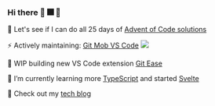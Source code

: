 ### Hi there 👋 :fireworks: :santa:

:christmas_tree: Let's see if I can do all 25 days of [Advent of Code solutions](https://github.com/rkotze/advent-of-code)

⚡ Actively maintaining: [Git Mob VS Code](https://github.com/rkotze/git-mob-vs-code) ![](https://vsmarketplacebadge.apphb.com/installs/RichardKotze.git-mob.svg)

🔭 WIP building new VS Code extension [Git Ease](https://github.com/rkotze/git-ease)

🌱 I’m currently learning more [TypeScript](https://www.typescriptlang.org/) and started [Svelte](https://svelte.dev/)

:ledger: Check out my [tech blog](https://www.richardkotze.com)

<!--
**rkotze/rkotze** is a ✨ _special_ ✨ repository because its `README.md` (this file) appears on your GitHub profile.

Emoji list: https://gist.github.com/rxaviers/7360908

Here are some ideas to get you started:

- 🔭 I’m currently working on ...
- 🌱 I’m currently learning ...
- 👯 I’m looking to collaborate on ...
- 🤔 I’m looking for help with ...
- 💬 Ask me about ...
- 📫 How to reach me: ...
- 😄 Pronouns: ...
- ⚡ Fun fact: ...
-->
